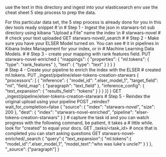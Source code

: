use the text in this directory and ingest into your elasticsearch env
use the cheat sheet 5 step process to prep the data.

For this particular data set, the 5 step process is already done for you in this dev tools ready
snippet
\# \n
\# Step 1 - Ingest the json in starwars-txt sub directory using kibana “Upload a File” name the index \n
\# starwars-novel
\#
\# check your text uploaded
GET starwars-novel/_search
\#
\# Step 2 - Make sure you have your ELSER Model turned on.  You can see 
\# it in pipelines in Kibana Index Management for your index, or in 
\# Machine Learning Data Models.
\#
\# Step 3 - create your mapping with rank features field.
PUT starwars-novel-enriched
{
  "mappings": {
    "properties": {
      "ml.tokens": {
        "type": "rank_features"
      },
      "text": {
        "type": "text"
      }
    }
  }
}  
\# Step 4 - Create your pipeline to enrich the index with the ELSER
\# created ml.tokens.
PUT _ingest/pipeline/elser-tokens-creation-starwars
{
  "processors": [
    {
      "inference": {
        "model_id": ".elser_model_1",
        "target_field": "ml",
        "field_map": {
          "paragraph": "text_field"
        },
        "inference_config": {
          "text_expansion": {
            "results_field": "tokens"
          }
        }
      }
    }]
}
GET _ingest/pipeline/elser-tokens-creation-starwars
\# Step 5 - Reindex the original upload using your pipeline
POST _reindex?wait_for_completion=false
{
  "source": {
    "index": "starwars-novel",
    "size": 200
  },
  "dest": {
    "index": "starwars-novel-enriched",
    "pipeline": "elser-tokens-creation-starwars"
  }
}
\# capture the task id and you can watch progress with the following command, be patient, it takes a
\# little while.  look for "created" to equal your docs.
GET _tasks/<task_id>
\# once that is completed you can start asking questions
GET starwars-novel-enriched/_search
{
   "query":{
      "text_expansion":{
         "ml.tokens":{
            "model_id":".elser_model_1",
            "model_text":"who was luke's uncle?"
         }
      }
   },
   "_source": ["paragraph"]
}
